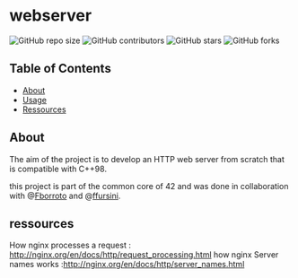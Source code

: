 # webserver

![GitHub repo size](https://img.shields.io/github/repo-size/redadoo/webserver)
![GitHub contributors](https://img.shields.io/github/contributors/redadoo/webserver)
![GitHub stars](https://img.shields.io/github/stars/redadoo/webserver?style=social)
![GitHub forks](https://img.shields.io/github/forks/redadoo/webserver?style=social)

## Table of Contents

- [About](#about)
- [Usage](#usage)
- [Ressources](#ressources)

## About

The aim of the project is to develop an HTTP web server from scratch that is compatible with C++98.

this project is part of the common core of 42 and was done in collaboration with @[Fborroto](https://github.com/Fborroto) and @[ffursini](https://github.com/ffursini).

## ressources


How nginx processes a request : http://nginx.org/en/docs/http/request_processing.html
how nginx Server names works :http://nginx.org/en/docs/http/server_names.html
